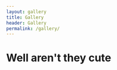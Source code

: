```yaml
---
layout: gallery
title: Gallery
header: Gallery
permalink: /gallery/
---
```


# Well aren't they cute

